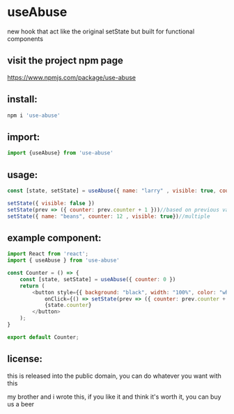 # useAbuse
new hook that act like the original setState but built for functional components

## visit the project npm page
https://www.npmjs.com/package/use-abuse

## install:
```js
npm i 'use-abuse'
```

## import:
```js
import {useAbuse} from 'use-abuse'
```

## usage:
```js
const [state, setState] = useAbuse({ name: "larry" , visible: true, counter: 1 })

setState({ visible: false })
setState(prev => ({ counter: prev.counter + 1 }))//based on previous value
setState({ name: "beans", counter: 12 , visible: true})//multiple 
```

## example component:
```js
import React from 'react';
import { useAbuse } from 'use-abuse'

const Counter = () => {
    const [state, setState] = useAbuse({ counter: 0 })
    return (
        <button style={{ background: "black", width: "100%", color: "white", fontSize: 20, textAlign: "center", padding: 20 }}
            onClick={() => setState(prev => ({ counter: prev.counter + 1 }))}>
            {state.counter}
        </button>
    );
}

export default Counter;
```

## license:
this is released into the public domain, you can do whatever you want with this

my brother and i wrote this, if you like it and think it's worth it, you can buy us a beer
